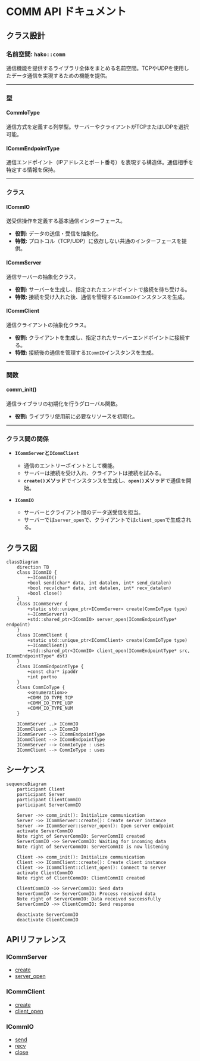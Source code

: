 # COMM API ドキュメント

## クラス設計

### 名前空間: `hako::comm`
通信機能を提供するライブラリ全体をまとめる名前空間。TCPやUDPを使用したデータ通信を実現するための機能を提供。

---

### 型

#### **CommIoType**
通信方式を定義する列挙型。サーバーやクライアントがTCPまたはUDPを選択可能。

#### **ICommEndpointType**
通信エンドポイント（IPアドレスとポート番号）を表現する構造体。通信相手を特定する情報を保持。

---

### クラス

#### **ICommIO**
送受信操作を定義する基本通信インターフェース。
- **役割:** データの送信・受信を抽象化。
- **特徴:** プロトコル（TCP/UDP）に依存しない共通のインターフェースを提供。

#### **ICommServer**
通信サーバーの抽象化クラス。
- **役割:** サーバーを生成し、指定されたエンドポイントで接続を待ち受ける。
- **特徴:** 接続を受け入れた後、通信を管理する`ICommIO`インスタンスを生成。

#### **ICommClient**
通信クライアントの抽象化クラス。
- **役割:** クライアントを生成し、指定されたサーバーエンドポイントに接続する。
- **特徴:** 接続後の通信を管理する`ICommIO`インスタンスを生成。

---

### 関数

#### **comm_init()**
通信ライブラリの初期化を行うグローバル関数。
- **役割:** ライブラリ使用前に必要なリソースを初期化。

---

### クラス間の関係

- **`ICommServer`と`ICommClient`**
  - 通信のエントリーポイントとして機能。
  - サーバーは接続を受け入れ、クライアントは接続を試みる。
  - **`create()`メソッド**でインスタンスを生成し、**`open()`メソッド**で通信を開始。

- **`ICommIO`**
  - サーバーとクライアント間のデータ送受信を担当。
  - サーバーでは`server_open`で、クライアントでは`client_open`で生成される。

## クラス図

```mermaid
classDiagram
    direction TB
    class ICommIO {
        +~ICommIO()
        +bool send(char* data, int datalen, int* send_datalen)
        +bool recv(char* data, int datalen, int* recv_datalen)
        +bool close()
    }
    class ICommServer {
        +static std::unique_ptr<ICommServer> create(CommIoType type)
        +~ICommServer()
        +std::shared_ptr<ICommIO> server_open(ICommEndpointType* endpoint)
    }
    class ICommClient {
        +static std::unique_ptr<ICommClient> create(CommIoType type)
        +~ICommClient()
        +std::shared_ptr<ICommIO> client_open(ICommEndpointType* src, ICommEndpointType* dst)
    }
    class ICommEndpointType {
        +const char* ipaddr
        +int portno
    }
    class CommIoType {
        <<enumeration>>
        +COMM_IO_TYPE_TCP
        +COMM_IO_TYPE_UDP
        +COMM_IO_TYPE_NUM
    }

    ICommServer ..> ICommIO
    ICommClient ..> ICommIO
    ICommServer --> ICommEndpointType
    ICommClient --> ICommEndpointType
    ICommServer --> CommIoType : uses
    ICommClient --> CommIoType : uses
```

## シーケンス

```mermaid
sequenceDiagram
    participant Client
    participant Server
    participant ClientCommIO
    participant ServerCommIO

    Server ->> comm_init(): Initialize communication
    Server ->> ICommServer::create(): Create server instance
    Server ->> ICommServer::server_open(): Open server endpoint
    activate ServerCommIO
    Note right of ServerCommIO: ServerCommIO created
    ServerCommIO ->> ServerCommIO: Waiting for incoming data
    Note right of ServerCommIO: ServerCommIO is now listening

    Client ->> comm_init(): Initialize communication
    Client ->> ICommClient::create(): Create client instance
    Client ->> ICommClient::client_open(): Connect to server
    activate ClientCommIO
    Note right of ClientCommIO: ClientCommIO created

    ClientCommIO ->> ServerCommIO: Send data
    ServerCommIO ->> ServerCommIO: Process received data
    Note right of ServerCommIO: Data received successfully
    ServerCommIO ->> ClientCommIO: Send response

    deactivate ServerCommIO
    deactivate ClientCommIO
```


## APIリファレンス

### ICommServer

- [create](server/api_comm_server_create.md)
- [server_open](server/api_comm_server_open.md)

### ICommClient

- [create](client/api_comm_client_create.md)
- [client_open](client/api_comm_client_open.md)

### ICommIO

- [send](io/api_comm_io_send.md)
- [recv](io/api_comm_io_recv.md)
- [close](io/api_comm_io_close.md)
